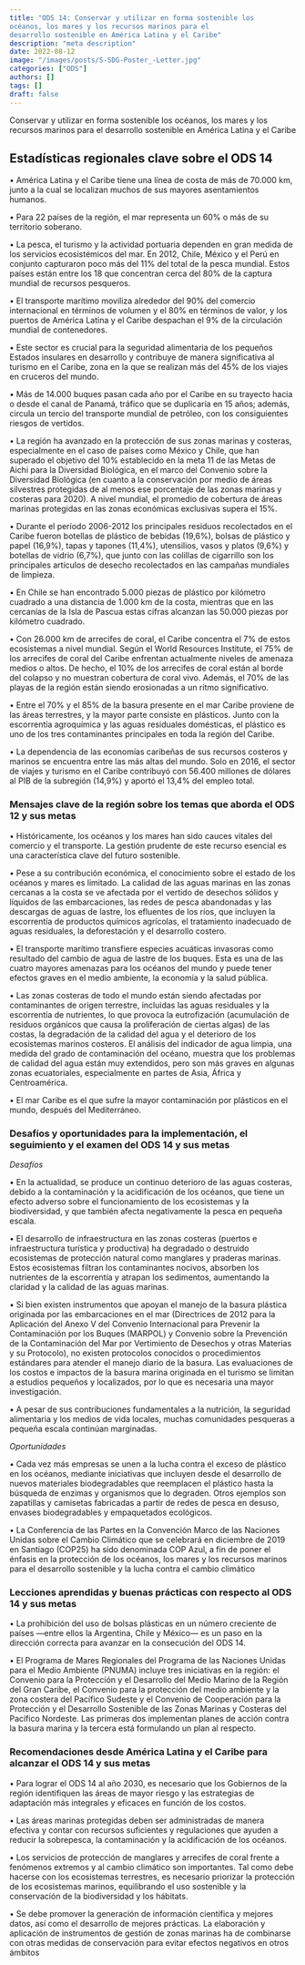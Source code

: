```yaml
---
title: "ODS 14: Conservar y utilizar en forma sostenible los 
océanos, los mares y los recursos marinos para el 
desarrollo sostenible en América Latina y el Caribe"
description: "meta description"
date: 2022-08-12
image: "/images/posts/S-SDG-Poster_-Letter.jpg"
categories: ["ODS"]
authors: []
tags: []
draft: false
---
```


Conservar y utilizar en forma sostenible los
océanos, los mares y los recursos marinos para el
desarrollo sostenible en América Latina y el Caribe

## Estadísticas regionales clave sobre el ODS 14


• América Latina y el Caribe tiene una línea de costa de más de 70.000 km, junto a la cual se localizan 
muchos de sus mayores asentamientos humanos.

• Para 22 países de la región, el mar representa un 60% o más de su territorio soberano. 

• La pesca, el turismo y la actividad portuaria dependen en gran medida de los servicios ecosistémicos del mar. 
En 2012, Chile, México y el Perú en conjunto capturaron poco más del 11% del total de la pesca mundial. 
Estos países están entre los 18 que concentran cerca del 80% de la captura mundial de recursos pesqueros.

• El transporte marítimo moviliza alrededor del 90% del comercio internacional en términos de volumen y 
el 80% en términos de valor, y los puertos de América Latina y el Caribe despachan el 9% de la circulación 
mundial de contenedores.

• Este sector es crucial para la seguridad alimentaria de los pequeños Estados insulares en desarrollo y 
contribuye de manera significativa al turismo en el Caribe, zona en la que se realizan más del 45% de los 
viajes en cruceros del mundo.

• Más de 14.000 buques pasan cada año por el Caribe en su trayecto hacia o desde el canal de Panamá, 
tráfico que se duplicaría en 15 años; además, circula un tercio del transporte mundial de petróleo, con los 
consiguientes riesgos de vertidos.

• La región ha avanzado en la protección de sus zonas marinas y costeras, especialmente en el caso de 
países como México y Chile, que han superado el objetivo del 10% establecido en la meta 11 de las Metas 
de Aichi para la Diversidad Biológica, en el marco del Convenio sobre la Diversidad Biológica (en cuanto a 
la conservación por medio de áreas silvestres protegidas de al menos ese porcentaje de las zonas marinas 
y costeras para 2020). A nivel mundial, el promedio de cobertura de áreas marinas protegidas en las zonas 
económicas exclusivas supera el 15%.

• Durante el período 2006-2012 los principales residuos recolectados en el Caribe fueron botellas de plástico 
de bebidas (19,6%), bolsas de plástico y papel (16,9%), tapas y tapones (11,4%), utensilios, vasos y 
platos (9,6%) y botellas de vidrio (6,7%), que junto con las colillas de cigarrillo son los principales artículos 
de desecho recolectados en las campañas mundiales de limpieza. 

• En Chile se han encontrado 5.000 piezas de plástico por kilómetro cuadrado a una distancia de 1.000 km 
de la costa, mientras que en las cercanías de la Isla de Pascua estas cifras alcanzan las 50.000 piezas por 
kilómetro cuadrado.

• Con 26.000 km de arrecifes de coral, el Caribe concentra el 7% de estos ecosistemas a nivel mundial. 
Según el World Resources Institute, el 75% de los arrecifes de coral del Caribe enfrentan actualmente 
niveles de amenaza medios o altos. De hecho, el 10% de los arrecifes de coral están al borde del colapso 
y no muestran cobertura de coral vivo. Además, el 70% de las playas de la región están siendo erosionadas 
a un ritmo significativo.

• Entre el 70% y el 85% de la basura presente en el mar Caribe proviene de las áreas terrestres, y la mayor 
parte consiste en plásticos. Junto con la escorrentía agroquímica y las aguas residuales domésticas, el 
plástico es uno de los tres contaminantes principales en toda la región del Caribe.

• La dependencia de las economías caribeñas de sus recursos costeros y marinos se encuentra entre las más 
altas del mundo. Solo en 2016, el sector de viajes y turismo en el Caribe contribuyó con 56.400 millones de 
dólares al PIB de la subregión (14,9%) y aportó el 13,4% del empleo total.

### Mensajes clave de la región sobre los temas que aborda el ODS 12 y sus metas

• Históricamente, los océanos y los mares han sido cauces vitales del comercio y el transporte. La gestión 
prudente de este recurso esencial es una característica clave del futuro sostenible. 

• Pese a su contribución económica, el conocimiento sobre el estado de los océanos y mares es limitado. La 
calidad de las aguas marinas en las zonas cercanas a la costa se ve afectada por el vertido de desechos 
sólidos y líquidos de las embarcaciones, las redes de pesca abandonadas y las descargas de aguas de 
lastre, los efluentes de los ríos, que incluyen la escorrentía de productos químicos agrícolas, el tratamiento 
inadecuado de aguas residuales, la deforestación y el desarrollo costero.

• El transporte marítimo transfiere especies acuáticas invasoras como resultado del cambio de agua de lastre 
de los buques. Esta es una de las cuatro mayores amenazas para los océanos del mundo y puede tener 
efectos graves en el medio ambiente, la economía y la salud pública.

• Las zonas costeras de todo el mundo están siendo afectadas por contaminantes de origen terrestre, 
incluidas las aguas residuales y la escorrentía de nutrientes, lo que provoca la eutrofización (acumulación 
de residuos orgánicos que causa la proliferación de ciertas algas) de las costas, la degradación de la 
calidad del agua y el deterioro de los ecosistemas marinos costeros. El análisis del indicador de agua 
limpia, una medida del grado de contaminación del océano, muestra que los problemas de calidad del 
agua están muy extendidos, pero son más graves en algunas zonas ecuatoriales, especialmente en 
partes de Asia, África y Centroamérica.

• El mar Caribe es el que sufre la mayor contaminación por plásticos en el mundo, después del Mediterráneo.

### Desafíos y oportunidades para la implementación, el seguimiento y el examen del ODS 14 y sus metas

_Desafíos_

• En la actualidad, se produce un continuo deterioro de las aguas costeras, debido a la contaminación y la 
acidificación de los océanos, que tiene un efecto adverso sobre el funcionamiento de los ecosistemas y la 
biodiversidad, y que también afecta negativamente la pesca en pequeña escala.

• El desarrollo de infraestructura en las zonas costeras (puertos e infraestructura turística y productiva) ha 
degradado o destruido ecosistemas de protección natural como manglares y praderas marinas. Estos 
ecosistemas filtran los contaminantes nocivos, absorben los nutrientes de la escorrentía y atrapan los 
sedimentos, aumentando la claridad y la calidad de las aguas marinas.

• Si bien existen instrumentos que apoyan el manejo de la basura plástica originada por las embarcaciones 
en el mar (Directrices de 2012 para la Aplicación del Anexo V del Convenio Internacional para Prevenir 
la Contaminación por los Buques  (MARPOL) y Convenio sobre la Prevención de la Contaminación del 
Mar por Vertimiento de Desechos y otras Materias y su Protocolo), no existen protocolos conocidos o 
procedimientos estándares para atender el manejo diario de la basura. Las evaluaciones de los costos e 
impactos de la basura marina originada en el turismo se limitan a estudios pequeños y localizados, por lo 
que es necesaria una mayor investigación.

• A pesar de sus contribuciones fundamentales a la nutrición, la seguridad alimentaria y los medios de vida 
locales, muchas comunidades pesqueras a pequeña escala continúan marginadas.

_Oportunidades_

• Cada vez más empresas se unen a la lucha contra el exceso de plástico en los océanos, mediante iniciativas 
que incluyen desde el desarrollo de nuevos materiales biodegradables que reemplacen el plástico hasta la 
búsqueda de enzimas y organismos que lo degraden. Otros ejemplos son zapatillas y camisetas fabricadas 
a partir de redes de pesca en desuso, envases biodegradables y empaquetados ecológicos.

• La Conferencia de las Partes en la Convención Marco de las Naciones Unidas sobre el Cambio Climático 
que se celebrará en diciembre de 2019 en Santiago (COP25) ha sido denominada COP Azul, a fin de poner 
el énfasis en la protección de los océanos, los mares y los recursos marinos para el desarrollo sostenible y 
la lucha contra el cambio climático

### Lecciones aprendidas y buenas prácticas con respecto al ODS 14 y sus metas

• La prohibición del uso de bolsas plásticas en un número creciente de países —entre ellos la Argentina, Chile 
y México— es un paso en la dirección correcta para avanzar en la consecución del ODS 14.

• El Programa de Mares Regionales del Programa de las Naciones Unidas para el Medio Ambiente (PNUMA) 
incluye tres iniciativas en la región: el Convenio para la Protección y el Desarrollo del Medio Marino de la 
Región del Gran Caribe, el Convenio para la protección del medio ambiente y la zona costera del 
Pacífico Sudeste y el Convenio de Cooperación para la Protección y el Desarrollo Sostenible de 
las Zonas Marinas y Costeras del Pacífico Nordeste. Las primeras dos implementan planes 
de acción contra la basura marina y la tercera está formulando un plan al respecto.

### Recomendaciones desde América Latina y el Caribe para alcanzar el ODS 14 y sus metas

• Para lograr el ODS 14 al año 2030, es necesario que los Gobiernos de la región identifiquen las áreas de mayor 
riesgo y las estrategias de adaptación más integrales y eficaces en función de los costos.

• Las áreas marinas protegidas deben ser administradas de manera efectiva y contar con recursos suficientes y 
regulaciones que ayuden a reducir la sobrepesca, la contaminación y la acidificación de los océanos.

• Los servicios de protección de manglares y arrecifes de coral frente a fenómenos extremos y al cambio climático 
son importantes. Tal como debe hacerse con los ecosistemas terrestres, es necesario priorizar la protección de 
los ecosistemas marinos, equilibrando el uso sostenible y la conservación de la biodiversidad y los hábitats.

• Se debe promover la generación de información científica y mejores datos, así como el desarrollo de mejores 
prácticas. La elaboración y aplicación de instrumentos de gestión de zonas marinas ha de combinarse con otras 
medidas de conservación para evitar efectos negativos en otros ámbitos